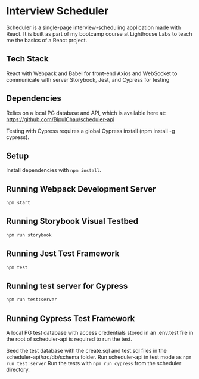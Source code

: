 # Interview Scheduler
Scheduler is a single-page interview-scheduling application made with React. It is built as part of my bootcamp course at Lighthouse Labs to teach me the basics of a React project.

## Tech Stack
React with Webpack and Babel for front-end
Axios and WebSocket to communicate with server 
Storybook, Jest, and Cypress for testing

## Dependencies
Relies on a local PG database and API, which is available here at: https://github.com/BipulChau/scheduler-api

Testing with Cypress requires a global Cypress install (npm install -g cypress).

## Setup

Install dependencies with `npm install`.


## Running Webpack Development Server

```sh
npm start
```

## Running Storybook Visual Testbed

```sh
npm run storybook
```

## Running Jest Test Framework

```sh
npm test
```

## Running test server for Cypress

```sh
npm run test:server
```

## Running Cypress Test Framework

A local PG test database with access credentials stored in an .env.test file in the root of scheduler-api is required to run the test.

Seed the test database with the create.sql and test.sql files in the scheduler-api/src/db/schema folder.
Run scheduler-api in test mode as `npm run test:server`
Run the tests with `npm run cypress` from the scheduler directory.




